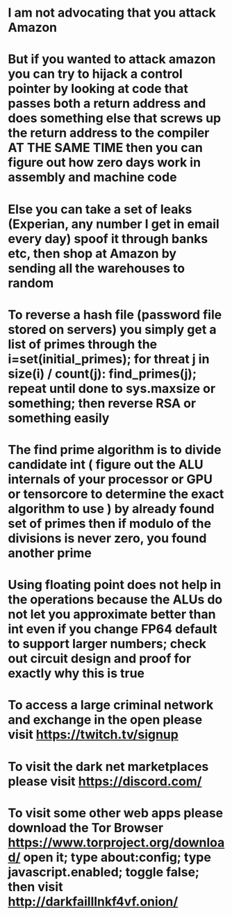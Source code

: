 # I am not advocating that you attack Amazon

# But if you wanted to attack amazon you can try to hijack a control pointer by looking at code that passes both a return address and does something else that screws up the return address to the compiler AT THE SAME TIME then you can figure out how zero days work in assembly and machine code

# Else you can take a set of leaks (Experian, any number I get in email every day) spoof it through banks etc, then shop at Amazon by sending all the warehouses to random

# To reverse a hash file (password file stored on servers) you simply get a list of primes through the i=set(initial_primes); for threat j in size(i) / count(j): find_primes(j); repeat until done to sys.maxsize or something; then reverse RSA or something easily

# The find prime algorithm is to divide candidate int ( figure out the ALU internals of your processor or GPU or tensorcore to determine the exact algorithm to use ) by already found set of primes then if modulo of the divisions is never zero, you found another prime

# Using floating point does not help in the operations because the ALUs do not let you approximate better than int even if you change FP64 default to support larger numbers; check out circuit design and proof for exactly why this is true

# To access a large criminal network and exchange in the open please visit https://twitch.tv/signup

# To visit the dark net marketplaces please visit https://discord.com/

# To visit some other web apps please download the Tor Browser https://www.torproject.org/download/ open it; type about:config; type javascript.enabled; toggle false; then visit http://darkfailllnkf4vf.onion/
